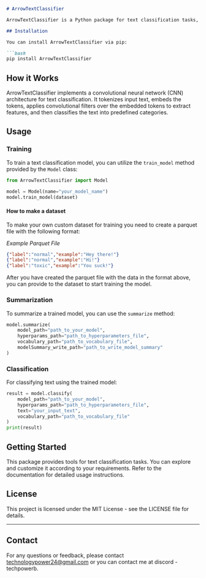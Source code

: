 ```markdown
# ArrowTextClassifier

ArrowTextClassifier is a Python package for text classification tasks, offering functionalities to train, summarize, and classify text using convolutional neural network (CNN) architecture.

## Installation

You can install ArrowTextClassifier via pip:

```bash
pip install ArrowTextClassifier
```

## How it Works

ArrowTextClassifier implements a convolutional neural network (CNN) architecture for text classification. It tokenizes input text, embeds the tokens, applies convolutional filters over the embedded tokens to extract features, and then classifies the text into predefined categories.

## Usage

### Training

To train a text classification model, you can utilize the `train_model` method provided by the `Model` class:

```python
from ArrowTextClassifier import Model

model = Model(name="your_model_name")
model.train_model(dataset)
```

#### How to make a dataset

To make your own custom dataset for training you need to create a parquet file with the following format:

*Example Parquet File*

```json
{"label":"normal","example":"Hey there!"}
{"label":"normal","example":"Hi!"}
{"label":"toxic","example":"You suck!"}
```

After you have created the parquet file with the data in the format above, you can provide to the dataset to start training the model.

### Summarization

To summarize a trained model, you can use the `summarize` method:

```python
model.summarize(
    model_path="path_to_your_model",
    hyperparams_path="path_to_hyperparameters_file",
    vocabulary_path="path_to_vocabulary_file",
    modelSummary_write_path="path_to_write_model_summary"
)
```

### Classification

For classifying text using the trained model:

```python
result = model.classify(
    model_path="path_to_your_model",
    hyperparams_path="path_to_hyperparameters_file",
    text="your_input_text",
    vocabulary_path="path_to_vocabulary_file"
)
print(result)
```

## Getting Started

This package provides tools for text classification tasks. You can explore and customize it according to your requirements. Refer to the documentation for detailed usage instructions.

## License

This project is licensed under the MIT License - see the LICENSE file for details.

---

## Contact

For any questions or feedback, please contact technologypower24@gmail.com or you can contact me at discord - techpowerb.